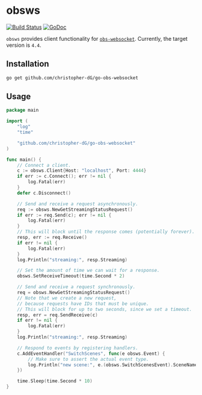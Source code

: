 # obsws

[![Build Status](https://travis-ci.com/christopher-dG/go-obs-websocket.svg?branch=master)](https://travis-ci.com/christopher-dG/go-obs-websocket)
[![GoDoc](https://godoc.org/github.com/christopher-dG/go-obs-websocket?status.svg)](https://godoc.org/github.com/christopher-dG/go-obs-websocket)

`obsws` provides client functionality for [`obs-websocket`](https://github.com/Palakis/obs-websocket).
Currently, the target version is `4.4`.

## Installation

```sh
go get github.com/christopher-dG/go-obs-websocket
```

## Usage

```go
package main

import (
	"log"
	"time"

	"github.com/christopher-dG/go-obs-websocket"
)

func main() {
	// Connect a client.
	c := obsws.Client{Host: "localhost", Port: 4444}
	if err := c.Connect(); err != nil {
		log.Fatal(err)
	}
	defer c.Disconnect()

	// Send and receive a request asynchronously.
	req := obsws.NewGetStreamingStatusRequest()
	if err := req.Send(c); err != nil {
		log.Fatal(err)
	}
	// This will block until the response comes (potentially forever).
	resp, err := req.Receive()
	if err != nil {
		log.Fatal(err)
	}
	log.Println("streaming:", resp.Streaming)

	// Set the amount of time we can wait for a response.
	obsws.SetReceiveTimeout(time.Second * 2)

	// Send and receive a request synchronously.
	req = obsws.NewGetStreamingStatusRequest()
	// Note that we create a new request,
	// because requests have IDs that must be unique.
	// This will block for up to two seconds, since we set a timeout.
	resp, err = req.SendReceive(c)
	if err != nil {
		log.Fatal(err)
	}
	log.Println("streaming:", resp.Streaming)

	// Respond to events by registering handlers.
	c.AddEventHandler("SwitchScenes", func(e obsws.Event) {
		// Make sure to assert the actual event type.
		log.Println("new scene:", e.(obsws.SwitchScenesEvent).SceneName)
	})

	time.Sleep(time.Second * 10)
}
```
